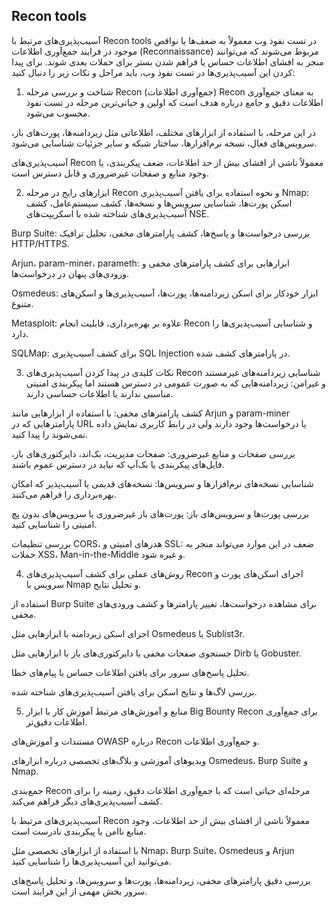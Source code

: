 ## Recon tools

آسیب‌پذیری‌های مرتبط با Recon tools در تست نفوذ وب معمولاً به ضعف‌ها یا نواقص موجود در فرایند جمع‌آوری اطلاعات (Reconnaissance) مربوط می‌شوند که می‌توانند منجر به افشای اطلاعات حساس یا فراهم شدن بستر برای حملات بعدی شوند. برای پیدا کردن این آسیب‌پذیری‌ها در تست نفوذ وب، باید مراحل و نکات زیر را دنبال کنید:

1. شناخت و بررسی مرحله Recon (جمع‌آوری اطلاعات)
Recon به معنای جمع‌آوری اطلاعات دقیق و جامع درباره هدف است که اولین و حیاتی‌ترین مرحله در تست نفوذ محسوب می‌شود.

در این مرحله، با استفاده از ابزارهای مختلف، اطلاعاتی مثل زیردامنه‌ها، پورت‌های باز، سرویس‌های فعال، نسخه نرم‌افزارها، ساختار شبکه و سایر جزئیات شناسایی می‌شود.

آسیب‌پذیری‌های Recon معمولاً ناشی از افشای بیش از حد اطلاعات، ضعف پیکربندی، یا وجود منابع و صفحات غیرضروری و قابل دسترس است.

2. ابزارهای رایج در مرحله Recon و نحوه استفاده برای یافتن آسیب‌پذیری
Nmap: اسکن پورت‌ها، شناسایی سرویس‌ها و نسخه‌ها، کشف سیستم‌عامل، کشف آسیب‌پذیری‌های شناخته شده با اسکریپت‌های NSE.

Burp Suite: بررسی درخواست‌ها و پاسخ‌ها، کشف پارامترهای مخفی، تحلیل ترافیک HTTP/HTTPS.

Arjun، param-miner، parameth: ابزارهایی برای کشف پارامترهای مخفی و ورودی‌های پنهان در درخواست‌ها.

Osmedeus: ابزار خودکار برای اسکن زیردامنه‌ها، پورت‌ها، آسیب‌پذیری‌ها و اسکن‌های متنوع.

Metasploit: علاوه بر بهره‌برداری، قابلیت انجام Recon و شناسایی آسیب‌پذیری‌ها را دارد.

SQLMap: برای کشف آسیب‌پذیری SQL Injection در پارامترهای کشف شده.

3. نکات کلیدی در پیدا کردن آسیب‌پذیری‌های Recon
شناسایی زیردامنه‌های غیرمستند و غیرامن: زیردامنه‌هایی که به صورت عمومی در دسترس هستند اما پیکربندی امنیتی مناسبی ندارند یا اطلاعات حساسی دارند.

کشف پارامترهای مخفی: با استفاده از ابزارهایی مانند Arjun و param-miner پارامترهایی که در URL یا درخواست‌ها وجود دارند ولی در رابط کاربری نمایش داده نمی‌شوند را پیدا کنید.

بررسی صفحات و منابع غیرضروری: صفحات مدیریت، بک‌اند، دایرکتوری‌های باز، فایل‌های پیکربندی یا بک‌آپ که نباید در دسترس عموم باشند.

شناسایی نسخه‌های نرم‌افزارها و سرویس‌ها: نسخه‌های قدیمی یا آسیب‌پذیر که امکان بهره‌برداری را فراهم می‌کنند.

بررسی پورت‌ها و سرویس‌های باز: پورت‌های باز غیرضروری یا سرویس‌های بدون پچ امنیتی را شناسایی کنید.

بررسی تنظیمات CORS، هدرهای امنیتی و SSL: ضعف در این موارد می‌تواند منجر به حملات XSS، Man-in-the-Middle و غیره شود.

4. روش‌های عملی برای کشف آسیب‌پذیری‌های Recon
اجرای اسکن‌های پورت و سرویس با Nmap و تحلیل نتایج.

استفاده از Burp Suite برای مشاهده درخواست‌ها، تغییر پارامترها و کشف ورودی‌های مخفی.

اجرای اسکن زیردامنه با ابزارهایی مثل Osmedeus یا Sublist3r.

جستجوی صفحات مخفی یا دایرکتوری‌های باز با ابزارهایی مثل Dirb یا Gobuster.

تحلیل پاسخ‌های سرور برای یافتن اطلاعات حساس یا پیام‌های خطا.

بررسی لاگ‌ها و نتایج اسکن برای یافتن آسیب‌پذیری‌های شناخته شده.

5. منابع و آموزش‌های مرتبط
آموزش کار با ابزار Big Bounty Recon برای جمع‌آوری اطلاعات دقیق‌تر.

مستندات و آموزش‌های OWASP درباره Recon و جمع‌آوری اطلاعات.

ویدیوهای آموزشی و بلاگ‌های تخصصی درباره ابزارهای Osmedeus، Burp Suite و Nmap.

جمع‌بندی
Recon مرحله‌ای حیاتی است که با جمع‌آوری اطلاعات دقیق، زمینه را برای کشف آسیب‌پذیری‌های دیگر فراهم می‌کند.

آسیب‌پذیری‌های مرتبط با Recon معمولاً ناشی از افشای بیش از حد اطلاعات، وجود منابع ناامن یا پیکربندی نادرست است.

با استفاده از ابزارهای تخصصی مثل Nmap، Burp Suite، Osmedeus و Arjun می‌توانید این آسیب‌پذیری‌ها را شناسایی کنید.

بررسی دقیق پارامترهای مخفی، زیردامنه‌ها، پورت‌ها و سرویس‌ها، و تحلیل پاسخ‌های سرور بخش مهمی از این فرایند است.
